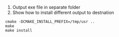 1. Output exe file in separate folder
2. Show how to install different output to destnation

```
cmake -DCMAKE_INSTALL_PREFIX=/tmp/usr ..
make
make install
```